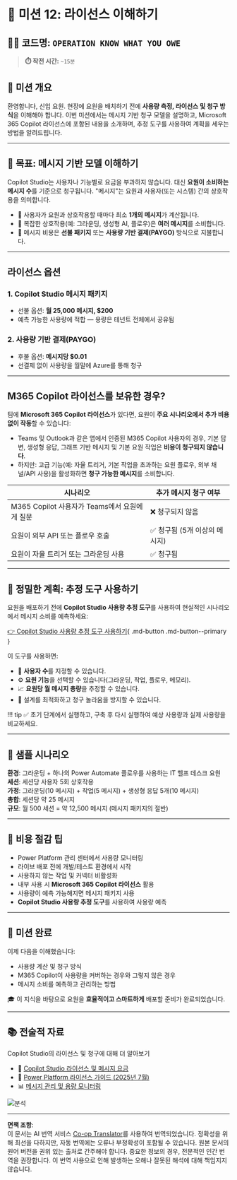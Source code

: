 <!--
CO_OP_TRANSLATOR_METADATA:
{
  "original_hash": "6f05e50f132514dcd264bd48fae3f1ef",
  "translation_date": "2025-10-22T01:00:29+00:00",
  "source_file": "docs/recruit/12-understanding-licensing/README.md",
  "language_code": "ko"
}
-->
# 🚨 미션 12: 라이선스 이해하기

## 🕵️‍♂️ 코드명: `OPERATION KNOW WHAT YOU OWE`

> **⏱️ 작전 시간:** `~15분`

## 🎯 미션 개요

환영합니다, 신입 요원. 현장에 요원을 배치하기 전에 **사용량 측정, 라이선스 및 청구 방식**을 이해해야 합니다. 이번 미션에서는 메시지 기반 청구 모델을 설명하고, Microsoft 365 Copilot 라이선스에 포함된 내용을 소개하며, 추정 도구를 사용하여 계획을 세우는 방법을 알려드립니다.

---

## 🎯 목표: 메시지 기반 모델 이해하기

Copilot Studio는 사용자나 기능별로 요금을 부과하지 않습니다. 대신 **요원이 소비하는 메시지 수**를 기준으로 청구됩니다. "메시지"는 요원과 사용자(또는 시스템) 간의 상호작용을 의미합니다.

- 💬 사용자가 요원과 상호작용할 때마다 최소 **1개의 메시지**가 계산됩니다.
- 🔄 복잡한 상호작용(예: 그라운딩, 생성형 AI, 플로우)은 **여러 메시지**를 소비합니다.
- 💼 메시지 비용은 **선불 패키지** 또는 **사용량 기반 결제(PAYGO)** 방식으로 지불합니다.

---

## 라이선스 옵션

### 1. **Copilot Studio 메시지 패키지**

- 선불 옵션: **월 25,000 메시지, $200**
- 예측 가능한 사용량에 적합 — 용량은 테넌트 전체에서 공유됨

### 2. **사용량 기반 결제(PAYGO)**

- 후불 옵션: **메시지당 $0.01**
- 선결제 없이 사용량을 월말에 Azure를 통해 청구

---

## M365 Copilot 라이선스를 보유한 경우?

팀에 **Microsoft 365 Copilot 라이선스**가 있다면, 요원이 **주요 시나리오에서 추가 비용 없이 작동**할 수 있습니다:

- Teams 및 Outlook과 같은 앱에서 인증된 M365 Copilot 사용자의 경우, 기본 답변, 생성형 응답, 그래프 기반 메시지 및 기본 요원 작업은 **비용이 청구되지 않습니다**.  
- 하지만: 고급 기능(예: 자율 트리거, 기본 작업을 초과하는 요원 플로우, 외부 채널/API 사용)을 활성화하면 **청구 가능한 메시지**를 소비합니다.

| 시나리오                                     | 추가 메시지 청구 여부                         |
|---------------------------------------------|----------------------------------------------|
| M365 Copilot 사용자가 Teams에서 요원에게 질문 | ❌ 청구되지 않음                              |
| 요원이 외부 API 또는 플로우 호출             | ✅ 청구됨 (5개 이상의 메시지)                 |
| 요원이 자율 트리거 또는 그라운딩 사용        | ✅ 청구됨                                     |

---

## 🧮 정밀한 계획: 추정 도구 사용하기

요원을 배포하기 전에 **Copilot Studio 사용량 추정 도구**를 사용하여 현실적인 시나리오에서 메시지 소비를 예측하세요:

[👉 Copilot Studio 사용량 추정 도구 사용하기](https://aka.ms/mcs-estimator){ .md-button .md-button--primary }

이 도구를 사용하면:

- 🔢 **사용자 수**를 지정할 수 있습니다.
- ⚙️ **요원 기능**을 선택할 수 있습니다(그라운딩, 작업, 플로우, 메모리).
- 📈 **요원당 월 메시지 총량**을 추정할 수 있습니다.
- 🧠 설계를 최적화하고 청구 놀라움을 방지할 수 있습니다.

!!! tip
    ✅ 초기 단계에서 실행하고, 구축 후 다시 실행하여 예상 사용량과 실제 사용량을 비교하세요.

---

## 💼 샘플 시나리오

**환경**: 그라운딩 + 하나의 Power Automate 플로우를 사용하는 IT 헬프 데스크 요원  
**세션**: 세션당 사용자 5회 상호작용  
**가정**: 그라운딩(10 메시지) + 작업(5 메시지) + 생성형 응답 5개(10 메시지)  
**총합**: 세션당 약 25 메시지  
**규모**: 월 500 세션 = 약 12,500 메시지 (메시지 패키지의 절반)

---

## 🧠 비용 절감 팁

- Power Platform 관리 센터에서 사용량 모니터링
- 라이브 배포 전에 개발/테스트 환경에서 시작
- 사용하지 않는 작업 및 커넥터 비활성화
- 내부 사용 시 **Microsoft 365 Copilot 라이선스** 활용
- 사용량이 예측 가능해지면 메시지 패키지 사용
- **Copilot Studio 사용량 추정 도구**를 사용하여 사용량 예측

---

## 🏁 미션 완료

이제 다음을 이해했습니다:

- 사용량 계산 및 청구 방식
- M365 Copilot이 사용량을 커버하는 경우와 그렇지 않은 경우
- 메시지 소비를 예측하고 관리하는 방법

🎓 이 지식을 바탕으로 요원을 **효율적이고 스마트하게** 배포할 준비가 완료되었습니다.

---

## 📚 전술적 자료

Copilot Studio의 라이선스 및 청구에 대해 더 알아보기

- 📄 [Copilot Studio 라이선스 및 메시지 요금](https://learn.microsoft.com/microsoft-copilot-studio/billing-licensing?WT.mc_id=power-170631-apdunnam)
- 📘 [Power Platform 라이선스 가이드 (2025년 7월)](https://cdn-dynmedia-1.microsoft.com/is/content/microsoftcorp//microsoft/bade/documents/products-and-services/en-us/bizapps/Power-Platform-Licensing-Guide-July-2025.pdf?WT.mc_id=power-170631-apdunnam)
- 📊 [메시지 관리 및 용량 모니터링](https://learn.microsoft.com/power-platform/admin/manage-copilot-studio-messages-capacity?WT.mc_id=power-170631-apdunnam)

<img src="https://m365-visitor-stats.azurewebsites.net/agent-academy/recruit/12-understanding-licensing" alt="분석" />

---

**면책 조항**:  
이 문서는 AI 번역 서비스 [Co-op Translator](https://github.com/Azure/co-op-translator)를 사용하여 번역되었습니다. 정확성을 위해 최선을 다하지만, 자동 번역에는 오류나 부정확성이 포함될 수 있습니다. 원본 문서의 원어 버전을 권위 있는 출처로 간주해야 합니다. 중요한 정보의 경우, 전문적인 인간 번역을 권장합니다. 이 번역 사용으로 인해 발생하는 오해나 잘못된 해석에 대해 책임지지 않습니다.